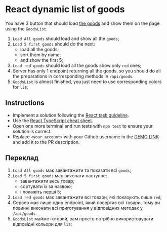 # React dynamic list of goods
You have 3 button that should load [the goods](https://mate-academy.github.io/react_dynamic-list-of-goods/goods.json) and show them on the page using the `GoodsList`.

1. `Load All goods` should load and show all the `goods`;
1. `Load 5 first goods` should do the next:
    - load all the goods;
    - sort them by name;
    - and show the first 5;
1. `Load red goods` should load all the goods show only `red` ones;
1. Server has only 1 endpoint returning all the goods, so you should do all the preparations in corresponding methods in `/api/goods`.
1. `GoodsList` is almost finished, you just need to use corresponding colors for `li`s;

## Instructions

- Implement a solution following the [React task guideline](https://github.com/mate-academy/react_task-guideline#react-tasks-guideline).
- Use the [React TypeScript cheat sheet](https://mate-academy.github.io/fe-program/js/extra/react-typescript).
- Open one more terminal and run tests with `npm test` to ensure your solution is correct.
- Replace `<your_account>` with your Github username in the [DEMO LINK](https://emxm.github.io/react_dynamic-list-of-goods/) and add it to the PR description.

## Переклад

1. `Load All goods` має завантажити та показати всі `goods`;
2. `Load 5 first goods` має виконати наступне:
     - завантажити весь товар;
     - сортувати їх за назвою;
     - і покажіть перші 5;
3. `Load red goods` має завантажити всі товари, які показують лише `red`;
4. Сервер має лише один endpoint, який повертає всі товари, тому ви повинні виконати всі приготування у відповідних методах у `/api/goods`.
5. `GoodsList` майже готовий, вам просто потрібно використовувати відповідні кольори для `li`s;

